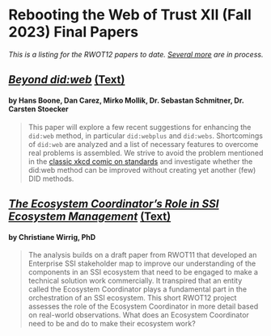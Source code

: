 # Rebooting the Web of Trust XII (Fall 2023) Final Papers

_This is a listing for the RWOT12 papers to date. [Several more](../draft-documents/README.md) are in process._

## [*Beyond did:web*](https://github.com/WebOfTrustInfo/rwot12-cologne/blob/main/final-documents/beyond-did-web.pdf) [(Text)](https://github.com/WebOfTrustInfo/rwot12-cologne/blob/main/final-documents/beyond-did-web.md)

#### by Hans Boone, Dan Carez, Mirko Mollik, Dr. Sebastan Schmitner, Dr. Carsten Stoecker

> This paper will explore a few recent suggestions for enhancing the `did:web`
method, in particular `did:webplus` and `did:webs`. Shortcomings of `did:web` are
analyzed and a list of necessary features to overcome real problems is
assembled. We strive to avoid the problem mentioned in the [classic xkcd comic on standards](https://imgs.xkcd.com/comics/standards.png) and
investigate whether the did:web method can be improved without creating
yet another (few) DID methods.
## [*The Ecosystem Coordinator’s Role in SSI Ecosystem Management*](ecosystem-management.pdf) [(Text)](ecosystem-management.md)

#### by Christiane Wirrig, PhD

> The analysis builds on a draft paper from RWOT11 that developed an Enterprise SSI stakeholder map to improve our understanding of the components in an SSI ecosystem that need to be engaged to make a technical solution work commercially. It transpired that an entity called the Ecosystem Coordinator plays a fundamental part in the orchestration of an SSI ecosystem. This short RWOT12 project assesses the role of the Ecosystem Coordinator in more detail based on real-world observations. What does an Ecosystem Coordinator need to be and do to make their ecosystem work?

